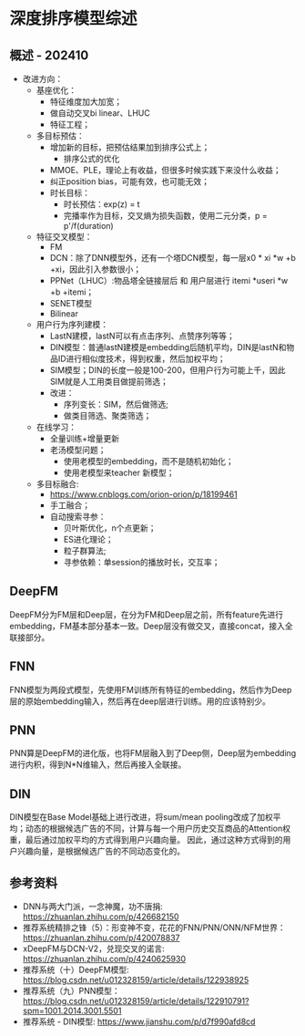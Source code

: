# 深度排序模型综述

## 概述 - 202410

* 改进方向：
  * 基座优化：
    * 特征维度加大加宽；
    * 做自动交叉bi linear、LHUC
    * 特征工程；
  * 多目标预估：
    * 增加新的目标，把预估结果加到排序公式上；
      * 排序公式的优化
    * MMOE、PLE，理论上有收益，但很多时候实践下来没什么收益；
    * 纠正position bias，可能有效，也可能无效；
    * 时长目标：
      * 时长预估：exp(z) = t
      * 完播率作为目标，交叉熵为损失函数，使用二元分类，p = p'/f(duration)
  * 特征交叉模型：
    * FM
    * DCN：除了DNN模型外，还有一个塔DCN模型，每一层x0 * xi *w +b +xi，因此引入参数很小；
    * PPNet（LHUC）:物品塔全链接层后 和 用户层进行 itemi *useri *w +b +itemi；
    * SENET模型
    * Bilinear
  * 用户行为序列建模：
    * LastN建模，lastN可以有点击序列、点赞序列等等；
    * DIN模型：普通lastN建模是embedding后随机平均，DIN是lastN和物品ID进行相似度技术，得到权重，然后加权平均；
    * SIM模型；DIN的长度一般是100-200，但用户行为可能上千，因此SIM就是人工用类目做提前筛选；
    * 改进：
      * 序列变长：SIM，然后做筛选;
      * 做类目筛选、聚类筛选；
  * 在线学习：
    * 全量训练+增量更新
    * 老汤模型问题；
      * 使用老模型的embedding，而不是随机初始化；
      * 使用老模型来teacher 新模型；
  * 多目标融合:
    * https://www.cnblogs.com/orion-orion/p/18199461
    * 手工融合；
    * 自动搜索寻参：
      * 贝叶斯优化，n个点更新；
      * ES进化理论；
      * 粒子群算法;
      * 寻参依赖：单session的播放时长，交互率；

## DeepFM

DeepFM分为FM层和Deep层，在分为FM和Deep层之前，所有feature先进行embedding，FM基本部分基本一致。Deep层没有做交叉，直接concat，接入全联接部分。

## FNN

FNN模型为两段式模型，先使用FM训练所有特征的embedding，然后作为Deep层的原始embedding输入，然后再在deep层进行训练。用的应该特别少。

## PNN

PNN算是DeepFM的进化版，也将FM层融入到了Deep侧，Deep层为embedding进行内积，得到N*N维输入，然后再接入全联接。

## DIN

DIN模型在Base Model基础上进行改进，将sum/mean pooling改成了加权平均；动态的根据候选广告的不同，计算与每一个用户历史交互商品的Attention权重，最后通过加权平均的方式得到用户兴趣向量。 因此，通过这种方式得到的用户兴趣向量，是根据候选广告的不同动态变化的。

## 参考资料

* DNN与两大门派，一念神魔，功不唐捐: https://zhuanlan.zhihu.com/p/426682150
* 推荐系统精排之锋（5）：形变神不变，花花的FNN/PNN/ONN/NFM世界：https://zhuanlan.zhihu.com/p/420078837
* xDeepFM与DCN-V2，兑现交叉的诺言: https://zhuanlan.zhihu.com/p/4240625930
* 推荐系统（十）DeepFM模型: https://blog.csdn.net/u012328159/article/details/122938925
* 推荐系统（九）PNN模型：https://blog.csdn.net/u012328159/article/details/122910791?spm=1001.2014.3001.5501
* 推荐系统 - DIN模型: https://www.jianshu.com/p/d7f990afd8cd